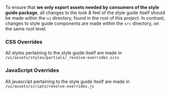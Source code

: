 To ensure that **we only export assets needed by consumers of the style guide package**, all changes to the look & feel of the style guide itself should be made within the `ui` directory, found in the root of this project. In contrast, changes to style guide components are made within the `src` directory, on the same root level.

### CSS Overrides

All styles pertaining to the style guide itself are made in `/ui/assets/styles/partials/_revolve-overrides.scss`

### JavaScript Overrides

All javascript pertaining to the style guide itself are made in `/ui/assets/scripts/revolve-overrides.js`
